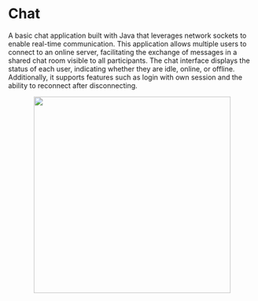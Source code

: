 # Chat
A basic chat application built with Java that leverages network sockets to enable real-time communication. This application allows multiple users to connect to an online server, facilitating the exchange of messages in a shared chat room visible to all participants. The chat interface displays the status of each user, indicating whether they are idle, online, or offline. Additionally, it supports features such as login with own session and the ability to reconnect after disconnecting. 

<p align="center">
     <img src="https://github.com/rosibeluseda/Chat/assets/145386489/4c81e5ba-aa38-483d-82ab-8986be31c8df" alt="" width="400" > 
</p>


